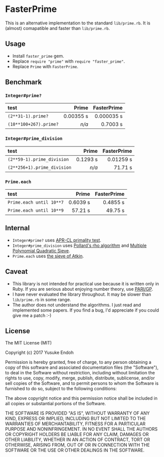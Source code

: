 # FasterPrime

This is an alternative implementation to the standard `lib/prime.rb`.  It is (almost) comapatible and faster than `lib/prime.rb`.

## Usage

* Install `faster_prime` gem.
* Replace `require "prime"` with `require "faster_prime"`.
* Replace `Prime` with `FasterPrime`.

## Benchmark

### `Integer#prime?`

|test                  |     Prime|FasterPrime|
|:---------------------|---------:|----------:|
|`(2**31-1).prime?`    | 0.00355 s| 0.000035 s|
|`(10**100+267).prime?`| *n/a*    |   0.7003 s|

### `Integer#prime_division`

|test                       |     Prime|FasterPrime|
|:--------------------------|---------:|----------:|
|`(2**59-1).prime_division` |  0.1293 s|  0.01259 s|
|`(2**256+1).prime_division`| *n/a*    |    71.71 s|

### `Prime.each`

|test                       |     Prime|FasterPrime|
|:--------------------------|---------:|----------:|
|`Prime.each until 10**7`   |  0.6039 s|   0.4855 s|
|`Prime.each until 10**9`   |   57.21 s|    49.75 s|

## Internal

* `Integer#prime?` uses [APR-CL primality test](https://en.wikipedia.org/wiki/Adleman%E2%80%93Pomerance%E2%80%93Rumely_primality_test).
* `Integer#prime_division` uses [Pollard's rho algorithm](https://en.wikipedia.org/wiki/Pollard%27s_rho_algorithm#Variants) and [Multiple Polynomial Quadratic Sieve](https://en.wikipedia.org/wiki/Quadratic_sieve#Multiple_polynomials).
* `Prime.each` uses [the sieve of Atkin](https://en.wikipedia.org/wiki/Sieve_of_Atkin).

## Caveat

* This library is not intended for practical use because it is written only in Ruby.  If you are serious about enjoying number theory, use [PARI/GP](https://pari.math.u-bordeaux.fr/).
* I have never evaluated the library throughout.  It may be slower than `lib/prime.rb` in some range.
* The author does not understand the algorithms.  I just read and implemented some papers.  If you find a bug, I'd appreciate if you could give me a patch :-)

## License

The MIT License (MIT)

Copyright (c) 2017 Yusuke Endoh

Permission is hereby granted, free of charge, to any person obtaining a copy
of this software and associated documentation files (the "Software"), to deal
in the Software without restriction, including without limitation the rights
to use, copy, modify, merge, publish, distribute, sublicense, and/or sell
copies of the Software, and to permit persons to whom the Software is
furnished to do so, subject to the following conditions:

The above copyright notice and this permission notice shall be included in
all copies or substantial portions of the Software.

THE SOFTWARE IS PROVIDED "AS IS", WITHOUT WARRANTY OF ANY KIND, EXPRESS OR
IMPLIED, INCLUDING BUT NOT LIMITED TO THE WARRANTIES OF MERCHANTABILITY,
FITNESS FOR A PARTICULAR PURPOSE AND NONINFRINGEMENT. IN NO EVENT SHALL THE
AUTHORS OR COPYRIGHT HOLDERS BE LIABLE FOR ANY CLAIM, DAMAGES OR OTHER
LIABILITY, WHETHER IN AN ACTION OF CONTRACT, TORT OR OTHERWISE, ARISING FROM,
OUT OF OR IN CONNECTION WITH THE SOFTWARE OR THE USE OR OTHER DEALINGS IN
THE SOFTWARE.
